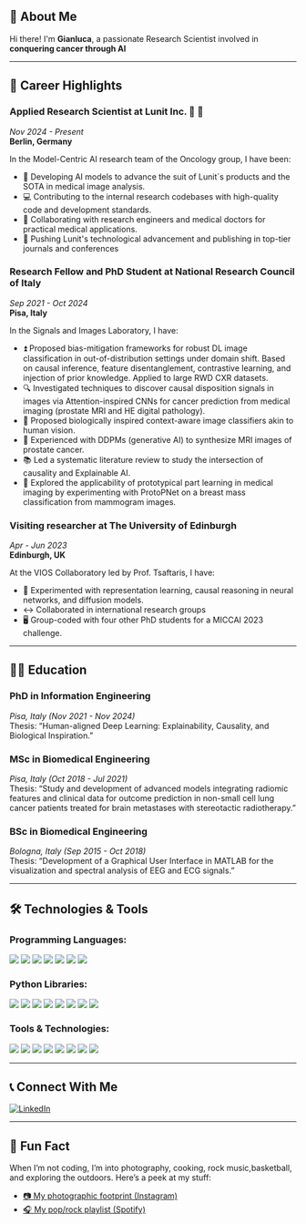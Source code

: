 ## 🚀 About Me

Hi there! I'm **Gianluca**, a passionate Research Scientist involved in **conquering cancer through AI**

---

## 💼 Career Highlights

### **Applied Research Scientist at Lunit Inc. :large_blue_circle: :large_blue_circle:**  
*Nov 2024 - Present*  
**Berlin, Germany**

In the Model-Centric AI research team of the Oncology group, I have been:
- :x_ray: Developing AI models to advance the suit of Lunit´s products and the SOTA in medical image analysis.
- :computer: Contributing to the internal research codebases with high-quality code and development standards.
- :handshake: Collaborating with research engineers and medical doctors for practical medical applications.
- :newspaper: Pushing Lunit's technological advancement and publishing in top-tier journals and conferences

### **Research Fellow and PhD Student at National Research Council of Italy**  
*Sep 2021 - Oct 2024*  
**Pisa, Italy**

In the Signals and Images Laboratory, I have:
- :arrow_double_up: Proposed bias-mitigation frameworks for robust DL image classification in out-of-distribution settings under domain shift. Based on causal inference, feature disentanglement, contrastive learning, and injection of prior knowledge. Applied to large RWD CXR datasets.  
- :mag: Investigated techniques to discover causal disposition signals in images via Attention-inspired CNNs for cancer prediction from medical imaging (prostate MRI and HE digital pathology).
- :brain: Proposed biologically inspired context-aware image classifiers akin to human vision.
- :robot: Experienced with DDPMs (generative AI) to synthesize MRI images of prostate cancer.
- :books: Led a systematic literature review to study the intersection of causality and Explainable AI.
- :breast_feeding: Explored the applicability of prototypical part learning in medical imaging by experimenting with ProtoPNet on a breast mass classification from mammogram images.

### **Visiting researcher at The University of Edinburgh**
*Apr - Jun 2023*  
**Edinburgh, UK**

At the VIOS Collaboratory led by Prof. Tsaftaris, I have:
- :telescope: Experimented with representation learning, causal reasoning in neural networks, and diffusion models.
- :left_right_arrow: Collaborated in international research groups
- :desktop_computer: Group-coded with four other PhD students for a MICCAI 2023 challenge.


---

## :man_student: Education

### **PhD in Information Engineering**  
*Pisa, Italy (Nov 2021 - Nov 2024)*  
Thesis: “Human-aligned Deep Learning: Explainability, Causality, and Biological Inspiration.”

### **MSc in Biomedical Engineering**  
*Pisa, Italy (Oct 2018 - Jul 2021)*  
Thesis: “Study and development of advanced models integrating radiomic features and clinical data for outcome prediction in non-small cell lung cancer patients treated for brain metastases with stereotactic radiotherapy.”

### **BSc in Biomedical Engineering**  
*Bologna, Italy (Sep 2015 - Oct 2018)*  
Thesis: “Development of a Graphical User Interface in MATLAB for the visualization and spectral analysis of EEG and ECG signals.”


---

## 🛠️ Technologies & Tools

### Programming Languages:
<div>
  <img src="https://img.shields.io/badge/Python-3776AB?style=flat&logo=python&logoColor=white" />
  <img src="https://img.shields.io/badge/Linux-000000?style=flat&logo=linux&logoColor=white" />
  <img src="https://img.shields.io/badge/Bash-4EAA25?style=flat&logo=gnubash&logoColor=white" />
  <img src="https://img.shields.io/badge/MATLAB-0076A8?style=flat&logo=matlab&logoColor=white" />
  <img src="https://img.shields.io/badge/Java-007396?style=flat&logo=java&logoColor=white" />
  <img src="https://img.shields.io/badge/Android-3DDC84?style=flat&logo=android&logoColor=white" />
  <img src="https://img.shields.io/badge/SQL-4479A1?style=flat&logo=sqlite&logoColor=white" />
</div>

### Python Libraries:
<div>
  <img src="https://img.shields.io/badge/PyTorch-EE4C2C?style=flat&logo=pytorch&logoColor=white" />
  <img src="https://img.shields.io/badge/CUDA-76B900?style=flat&logo=nvidia&logoColor=white" />
  <img src="https://img.shields.io/badge/DP/DDP-0078D4?style=flat&logo=microsoft&logoColor=white" />
  <img src="https://img.shields.io/badge/Scikit--learn-F7931E?style=flat&logo=scikit-learn&logoColor=white" />
  <img src="https://img.shields.io/badge/Pandas-150458?style=flat&logo=pandas&logoColor=white" />
  <img src="https://img.shields.io/badge/NumPy-013243?style=flat&logo=numpy&logoColor=white" />
  <img src="https://img.shields.io/badge/OpenCV-5C3EE8?style=flat&logo=opencv&logoColor=white" />
  <img src="https://img.shields.io/badge/Biopython-0F66A0?style=flat&logo=biopython&logoColor=white" />
</div>

### Tools & Technologies:
<div>
  <img src="https://img.shields.io/badge/Git-F05032?style=flat&logo=git&logoColor=white" />
  <img src="https://img.shields.io/badge/Docker-2496ED?style=flat&logo=docker&logoColor=white" />
  <img src="https://img.shields.io/badge/DICOM-3E6F96?style=flat&logo=dicom&logoColor=white" />
  <img src="https://img.shields.io/badge/HL7-5C6BC0?style=flat&logo=hl7&logoColor=white" />
  <img src="https://img.shields.io/badge/SLURM-7D56A1?style=flat&logo=slurm&logoColor=white" />
  <img src="https://img.shields.io/badge/NVIDIA_GPU-76B900?style=flat&logo=nvidia&logoColor=white" />
  <img src="https://img.shields.io/badge/Confluence-172B4D?style=flat&logo=atlassian-confluence&logoColor=white" />
  <img src="https://img.shields.io/badge/Jira-0052CC?style=flat&logo=jira&logoColor=white" />
</div>

---

## 📞 Connect With Me

[![LinkedIn](https://img.shields.io/badge/LinkedIn-0077b5?style=flat&logo=linkedin&logoColor=white)](https://www.linkedin.com/in/gianluca-carloni/)  

---

## 🎨 Fun Fact

When I’m not coding, I’m into photography, cooking, rock music,basketball, and exploring the outdoors. Here’s a peek at my stuff:  
- [📷 My photographic footprint (Instagram)](https://www.instagram.com/gianlucarloniphoto/)
- [🎧 My pop/rock playlist (Spotify)](https://open.spotify.com/playlist/1GML09OTvU2oOq686ZgV7O?si=Uh_M4HWAR0u0nrxIwjtCEQ)
